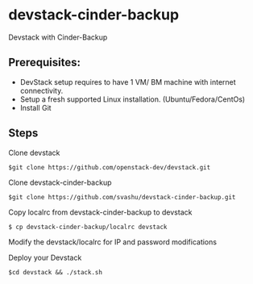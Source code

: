devstack-cinder-backup
======================
Devstack with Cinder-Backup

Prerequisites:
--------------
- DevStack setup requires to have 1 VM/ BM machine with internet connectivity.
- Setup a fresh supported Linux installation. (Ubuntu/Fedora/CentOs)
- Install Git

Steps
-----
Clone devstack
```
$git clone https://github.com/openstack-dev/devstack.git
```

Clone devstack-cinder-backup
```
$git clone https://github.com/svashu/devstack-cinder-backup.git
```

Copy localrc from devstack-cinder-backup to devstack
```
$ cp devstack-cinder-backup/localrc devstack

```

Modify the devstack/localrc for IP and password modifications

Deploy your Devstack

```
$cd devstack && ./stack.sh
```
